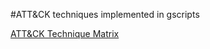 #ATT&CK techniques implemented in gscripts

[ATT&CK Technique Matrix](https://attack.mitre.org/wiki/Technique_Matrix)
